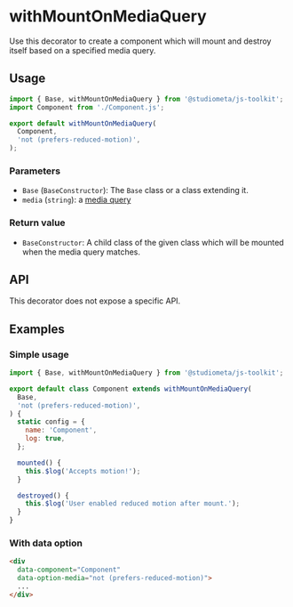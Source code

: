 # withMountOnMediaQuery

Use this decorator to create a component which will mount and destroy itself based on a specified media query.

## Usage

```js twoslash
import { Base, withMountOnMediaQuery } from '@studiometa/js-toolkit';
import Component from './Component.js';

export default withMountOnMediaQuery(
  Component,
  'not (prefers-reduced-motion)',
);
```

### Parameters

- `Base` (`BaseConstructor`): The `Base` class or a class extending it.
- `media` (`string`): a [media query](https://developer.mozilla.org/en-US/docs/Web/CSS/@media#media_features)

### Return value

- `BaseConstructor`: A child class of the given class which will be mounted when the media query matches.

## API

This decorator does not expose a specific API.

## Examples

### Simple usage

```js {1,3-6,13,17} twoslash
import { Base, withMountOnMediaQuery } from '@studiometa/js-toolkit';

export default class Component extends withMountOnMediaQuery(
  Base,
  'not (prefers-reduced-motion)',
) {
  static config = {
    name: 'Component',
    log: true,
  };

  mounted() {
    this.$log('Accepts motion!');
  }

  destroyed() {
    this.$log('User enabled reduced motion after mount.');
  }
}
```

### With data option

```html {3}
<div
  data-component="Component"
  data-option-media="not (prefers-reduced-motion)">
  ...
</div>
```

